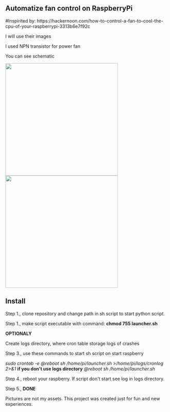 <html>
<body>
<h2>Automatize fan control on RaspberryPi</h2>
<p>#Inspirited by: https://hackernoon.com/how-to-control-a-fan-to-cool-the-cpu-of-your-raspberrypi-3313b6e7f92c</p>

<p>I will use their images</p>
<p>I used NPN transistor for power fan</p>
<p>You can see schematic</p>
<img src="https://cdn-images-1.medium.com/max/1000/1*kD7Nv0KudnLL-9XKJe8t0w.png" width="350"/>

<img src="https://cdn-images-1.medium.com/max/800/1*l6cEydrQ4nQqauCKuhJi4w.png" width="350"/>

<h2>Install</h2>
<p>Step 1., clone repository and change path in sh script to start python script. </p>
<p>Step 1., make script executable with command: <b>chmod 755 launcher.sh</b></p>
<p><b>OPTIONALY</b>
<p>Create logs directory, where cron table storage logs of crashes</p>
<p>Step 3., use these commands to start sh script on start raspberry</p>
<p><i>sudo crontab -e&#13;&#10;
  @reboot sh /home/pi/launcher.sh >/home/pi/logs/cronlog 2>&1</i>&#13;&#10;
  <b>if you don't use logs directory</b>&#13;&#10;
  <i>@reboot sh /home/pi/launcher.sh&#13;&#10;</i>
<p>Step 4., reboot your raspberry. If script don't start see log in logs directory.</p>

<p>Step 5., <b>DONE</b>


Pictures are not my assets.&#13;&#10;
This project was created just for fun and new experiences.
</body>
</html>
